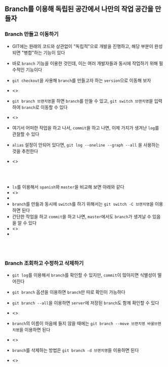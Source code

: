 ## Branch를 이용해 독립된 공간에서 나만의 작업 공간을 만들자

### Branch 만들고 이동하기
- GIT에는 원래의 코드와 상관없이 "독립적"으로 개발을 진행하고, 해당 부분이 완성되면 "병합"하는 기능이 있다
- 바로 `branch` 기능을 이용한 것인데, 이는 여러 개발자들과 동시에 작업하기 위해 필수적인 기능이다
- `git checkout`을 사용해 `branch`를 만들고자 하는 `version`으로 이동해 보자
- <>

- `git branch 브랜치명`을 하면 `branch`를 만들 수 있고, `git switch 브랜치명`을 입력하여 `branch`로 이동할 수 있다
- <>

- 여기서 어떠한 작업을 하고 나서, `commit`을 하고 나면, 이제 가지가 생겨난 `log`를 관찰할 수 있다
- `alias` 설정이 안되어 있다면, `git log --oneline --graph --all` 을 사용하는 것을 추천한다
- <>

<br>
 <br>

- `ls`를 이용해서 `spanish`와 `master`을 비교해 보면 아래와 같다
- <>
- 
- `branch`를 만듦과 동시에 `switch`를 하기 위해서는 `git switch -C 브랜치명`을 이용하면 된다
- 간단한 작업을 하고 `commit`을 하고 나면, `master`에서도 `branch`가 생겨날 수 있음을 알 수 있다
- <>
- 
<br>
 <br>

### Branch 조회하고 수정하고 삭제하기
- `git log`를 이용해서 `branch`를 확인할 수 있지만, `commit`이 많아지면 식별성이 떨어진다
- `git branch` 옵션을 이용하면 `branch`만 따로 확인이 가능하다
- `git branch --all`을 이용하면 `server`에 저장된 `branch`도 함께 확인할 수 있다
- <>

- `branch`의 이름이 마음에 들지 않을 때에는 `git branch --move 브랜치명 바꿀브랜치명`을 이용하면 된다
- <>

- `branch`를 삭제하는 방법은 `git branch -d 브랜치명`을 이용하면 된다
- <>